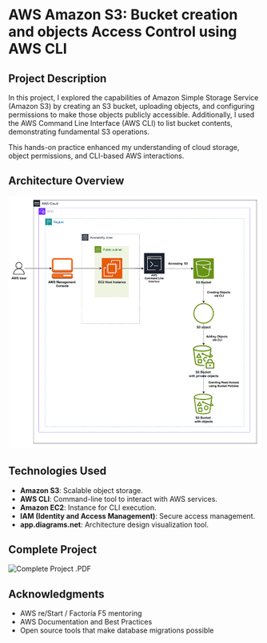 # AWS Amazon S3: Bucket creation and objects Access Control using AWS CLI #

## Project Description

In this project, I explored the capabilities of Amazon Simple Storage Service (Amazon S3) by
creating an S3 bucket, uploading objects, and configuring permissions to make those objects
publicly accessible. Additionally, I used the AWS Command Line Interface (AWS CLI) to list
bucket contents, demonstrating fundamental S3 operations.

This hands-on practice enhanced my understanding of cloud storage, object permissions, and
CLI-based AWS interactions.

## Architecture Overview

![Architecture Overview](Images/S3_architecture.png)

## Technologies Used

- **Amazon S3**: Scalable object storage.
- **AWS CLI**: Command-line tool to interact with AWS services.
- **Amazon EC2**: Instance for CLI execution.
- **IAM (Identity and Access Management)**: Secure access management.
- **app.diagrams.net**: Architecture design visualization tool.

## Complete Project

![Complete Project .PDF]([[Images/S3_architecture.png](https://github.com/juleannynavas/-aws-s3-creation-objects-access-control-aws-cli/blob/main/S3_IAM_CLI%20.pdf)](https://github.com/juleannynavas/-aws-s3-creation-objects-access-control-aws-cli/blob/main/S3_IAM_CLI%20.pdf))

## Acknowledgments

- AWS re/Start / Factoría F5 mentoring
- AWS Documentation and Best Practices
- Open source tools that make database migrations possible
